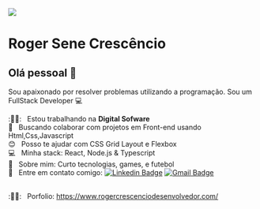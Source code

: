 
<img width="auto" src="https://cdn.discordapp.com/attachments/694609874197151754/813851700011335730/NLW04_pack_divulgacao_-_Github.png">

# Roger Sene Crescêncio

## Olá pessoal 👋
Sou apaixonado por resolver problemas utilizando a programação.
Sou um FullStack Developer :computer:

 :👨‍💻:  &nbsp; Estou trabalhando na **Digital Sofware**
 <br/> :blue_heart: &nbsp; Buscando colaborar com projetos em Front-end usando Html,Css,Javascript
 <br/> :blush: &nbsp; Posso te ajudar com CSS Grid Layout e Flexbox
 <br/> :computer: &nbsp; Minha stack: React, Node.js & Typescript
 <br/> 💬  &nbsp; Sobre mim: Curto tecnologias, games, e futebol 
 <br/> :email: &nbsp; Entre em contato comigo: [![Linkedin Badge](https://img.shields.io/badge/-RogerSene-blue?style=flat-square&logo=Linkedin&logoColor=white&link=https://www.linkedin.com/in/roger-sene-crescencio-6a6925184/)](https://www.linkedin.com/in/roger-sene-crescencio-6a6925184/)
[![Gmail Badge](https://img.shields.io/badge/-rogersenefaria@gmail.com-c14438?style=flat-square&logo=Gmail&logoColor=white&link=mailto:rogersenefaria@gmail.com)](mailto:rogersenefaria@gmail.com)

<br/> :👨‍💻:  &nbsp; Porfolio: https://www.rogercrescenciodesenvolvedor.com/

